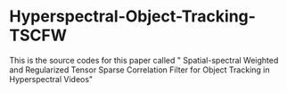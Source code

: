# Hyperspectral-Object-Tracking-TSCFW
This is the source codes for this paper called " Spatial-spectral Weighted and Regularized Tensor Sparse Correlation Filter for Object Tracking in Hyperspectral Videos"
